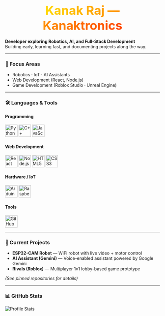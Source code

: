 <h1 align="center">
  <span style="background: linear-gradient(90deg, #FFD700, #FF8C00, #FF4500); -webkit-background-clip: text; color: transparent; font-size: 40px;">
    Kanak Raj — Kanaktronics
  </span>
</h1>


**Developer exploring Robotics, AI, and Full-Stack Development**  
Building early, learning fast, and documenting projects along the way.

---

### 🔧 Focus Areas
- Robotics · IoT · AI Assistants  
- Web Development (React, Node.js)  
- Game Development (Roblox Studio · Unreal Engine)  

---

### 🛠️ Languages & Tools

#### Programming
<p align="left">
  <img src="https://cdn.jsdelivr.net/gh/devicons/devicon/icons/python/python-original.svg" alt="Python" width="40" height="40"/>
  <img src="https://cdn.jsdelivr.net/gh/devicons/devicon/icons/cplusplus/cplusplus-original.svg" alt="C++" width="40" height="40"/>
  <img src="https://cdn.jsdelivr.net/gh/devicons/devicon/icons/javascript/javascript-original.svg" alt="JavaScript" width="40" height="40"/>
</p>

#### Web Development
<p align="left">
  <img src="https://cdn.jsdelivr.net/gh/devicons/devicon/icons/react/react-original.svg" alt="React" width="40" height="40"/>
  <img src="https://cdn.jsdelivr.net/gh/devicons/devicon/icons/nodejs/nodejs-original.svg" alt="Node.js" width="40" height="40"/>
  <img src="https://cdn.jsdelivr.net/gh/devicons/devicon/icons/html5/html5-original.svg" alt="HTML5" width="40" height="40"/>
  <img src="https://cdn.jsdelivr.net/gh/devicons/devicon/icons/css3/css3-original.svg" alt="CSS3" width="40" height="40"/>
</p>

#### Hardware / IoT
<p align="left">
  <img src="https://cdn.jsdelivr.net/gh/devicons/devicon/icons/arduino/arduino-original.svg" alt="Arduino" width="40" height="40"/>
  <img src="https://cdn.jsdelivr.net/gh/devicons/devicon/icons/raspberrypi/raspberrypi-original.svg" alt="Raspberry Pi" width="40" height="40"/>
</p>

#### Tools
<p align="left">
  <img src="https://cdn.jsdelivr.net/gh/devicons/devicon/icons/github/github-original.svg" alt="GitHub" width="40" height="40"/>
</p>

---

### 🚀 Current Projects
- **ESP32-CAM Robot** — WiFi robot with live video + motor control  
- **AI Assistant (Gemini)** — Voice-enabled assistant powered by Google Gemini  
- **Rivals (Roblox)** — Multiplayer 1v1 lobby-based game prototype  

*(See pinned repositories for details)*

---

### 📊 GitHub Stats
![Profile Stats](https://github-readme-stats.vercel.app/api?username=kanaktronics&show_icons=true&theme=default)
